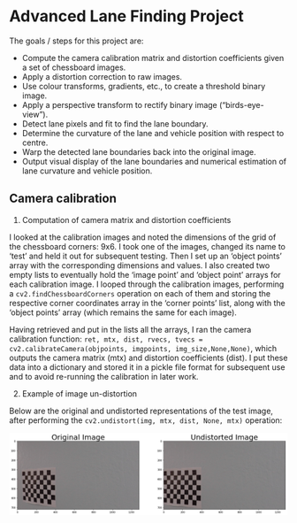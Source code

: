 # Advanced Lane Finding Project

The goals / steps for this project are:

* Compute the camera calibration matrix and distortion coefficients given a set of chessboard images. 
* Apply a distortion correction to raw images. 
* Use colour transforms, gradients, etc., to create a threshold binary image. 
* Apply a perspective transform to rectify binary image (“birds-eye-view”).
* Detect lane pixels and fit to find the lane boundary. 
* Determine the curvature of the lane and vehicle position with respect to centre. 
* Warp the detected lane boundaries back into the original image. 
* Output visual display of the lane boundaries and numerical estimation of lane curvature and vehicle position. 

[//]: # (Image References)
[image1]: ./readme_images/img1.png
[image2]: ./readme_images/img1.png
[image3]: ./readme_images/img1.png
[image4]: ./readme_images/img1.png
[image5]: ./readme_images/img1.png
[image6]: ./readme_images/img1.png
[image6]: ./readme_images/img1.png

## Camera calibration

1. Computation of camera matrix and distortion coefficients

I looked at the calibration images and noted the dimensions of the grid of the chessboard corners: 9x6. I took one of the images, changed its name to ‘test’ and held it out for subsequent testing. Then I set up an ‘object points’ array with the corresponding dimensions and values. I also created two empty lists to eventually hold the ‘image point’ and ‘object point’ arrays for each calibration image. I looped through the calibration images, performing a `cv2.findChessboardCorners` operation on each of them and storing the respective corner coordinates array in the ‘corner points’ list, along with the ‘object points’ array (which remains the same for each image). 

Having retrieved and put in the lists all the arrays, I ran the camera calibration function: `ret, mtx, dist, rvecs, tvecs = cv2.calibrateCamera(objpoints, imgpoints, img_size,None,None)`, which outputs the camera matrix (mtx) and distortion coefficients (dist). I put these data into a dictionary and stored it in a pickle file format for subsequent use and to avoid re-running the calibration in later work. 

2. Example of image un-distortion 

Below are the original and undistorted representations of the test image, after performing the `cv2.undistort(img, mtx, dist, None, mtx)` operation:

![alt text][image1]




